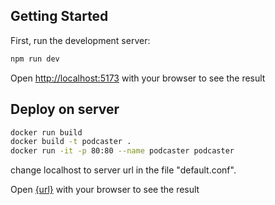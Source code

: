 ## Getting Started

First, run the development server:

```bash
npm run dev
```

Open [http://localhost:5173](http://localhost:5173) with your browser to see the result

## Deploy on server 

```bash
docker run build
docker build -t podcaster .
docker run -it -p 80:80 --name podcaster podcaster
```
change localhost to server url in the file "default.conf".

Open [{url}]({url}) with your browser to see the result


